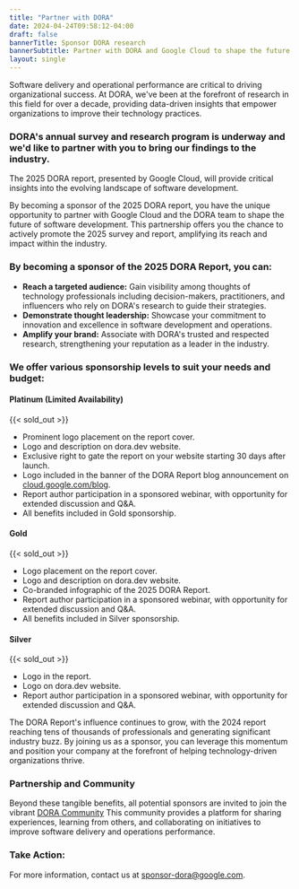 ```yaml
---
title: "Partner with DORA"
date: 2024-04-24T09:58:12-04:00
draft: false
bannerTitle: Sponsor DORA research
bannerSubtitle: Partner with DORA and Google Cloud to shape the future of software development
layout: single
---
```

Software delivery and operational performance are critical to driving organizational success.  At DORA, we've been at the forefront of research in this field for over a decade, providing data-driven insights that empower organizations to improve their technology practices.

### DORA's annual survey and research program is underway and we'd like to partner with you to bring our findings to the industry.

The 2025 DORA report, presented by Google Cloud, will provide critical insights into the evolving landscape of software development.

By becoming a sponsor of the 2025 DORA report, you have the unique opportunity to partner with Google Cloud and the DORA team to shape the future of software development. This partnership offers you the chance to actively promote the 2025 survey and report, amplifying its reach and impact within the industry.

### By becoming a sponsor of the 2025 DORA Report, you can:

* **Reach a targeted audience:** Gain visibility among thoughts of technology professionals including decision-makers, practitioners, and influencers who rely on DORA's research to guide their strategies.
* **Demonstrate thought leadership:** Showcase your commitment to innovation and excellence in software development and operations.
* **Amplify your brand:** Associate with DORA's trusted and respected research, strengthening your reputation as a leader in the industry.

### We offer various sponsorship levels to suit your needs and budget:

<h4 class="sold-out">Platinum (Limited Availability)</h4>  {{< sold_out >}}

* Prominent logo placement on the report cover.
* Logo and description on dora.dev website.
* Exclusive right to gate the report on your website starting 30 days after launch.
* Logo included in the banner of the DORA Report blog announcement on [cloud.google.com/blog](https://cloud.google.com/blog).
* Report author participation in a sponsored webinar, with opportunity for extended discussion and Q&A.
* All benefits included in Gold sponsorship.

<h4 class="sold-out">Gold</h4>  {{< sold_out >}}

* Logo placement on the report cover.
* Logo and description on dora.dev website.
* Co-branded infographic of the 2025 DORA Report.
* Report author participation in a sponsored webinar, with opportunity for extended discussion and Q&A.
* All benefits included in Silver sponsorship.

<h4 class="sold-out">Silver</h4>  {{< sold_out >}}

* Logo in the report.
* Logo on dora.dev website.
* Report author participation in a sponsored webinar, with opportunity for extended discussion and Q&A.

The DORA Report's influence continues to grow, with the 2024 report reaching tens of thousands of professionals and generating significant industry buzz. By joining us as a sponsor, you can leverage this momentum and position your company at the forefront of helping technology-driven organizations thrive.

### Partnership and Community
Beyond these tangible benefits, all potential sponsors are invited to join the vibrant [DORA Community](https://dora.community) This community provides a platform for sharing experiences, learning from others, and collaborating on initiatives to improve software delivery and operations performance.

### Take Action:
For more information, contact us at [sponsor-dora@google.com](mailto:sponsor-dora@google.com).
